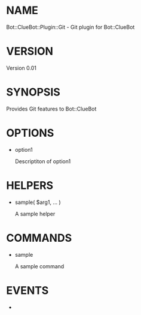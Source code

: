 # NAME

Bot::ClueBot::Plugin::Git - Git plugin for Bot::ClueBot

# VERSION

Version 0.01

# SYNOPSIS

Provides Git features to Bot::ClueBot

# OPTIONS

- option1

    Descriptiton of option1

# HELPERS

- sample( $arg1, ... )

    A sample helper

# COMMANDS

- sample

    A sample command

# EVENTS

-
